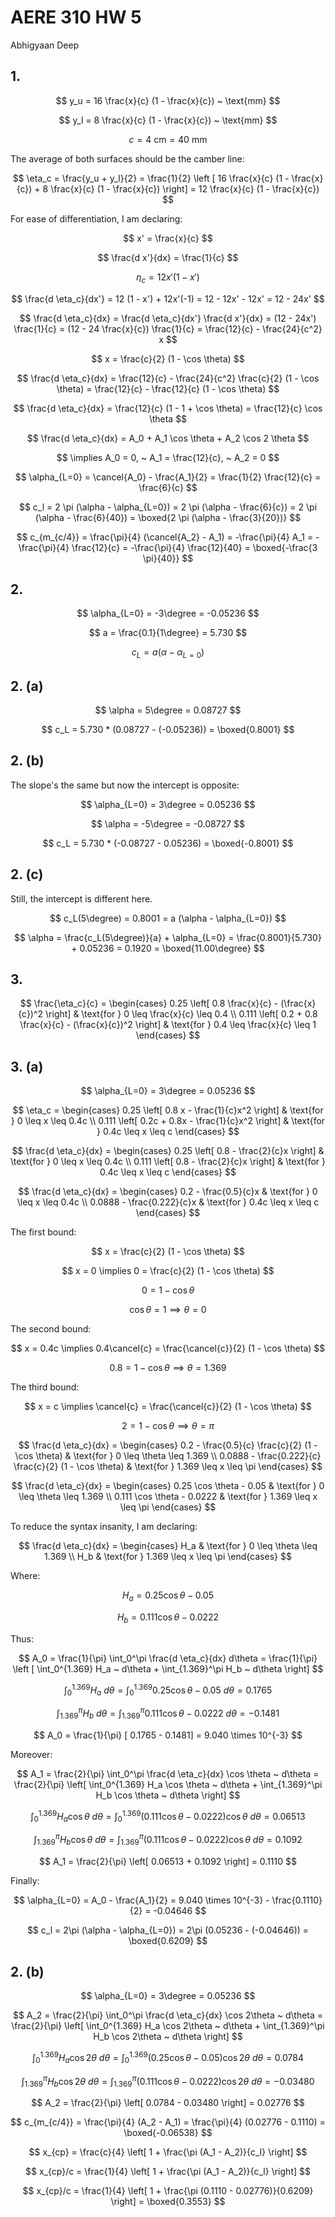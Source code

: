 # AERE 310 HW 5

Abhigyaan Deep

## 1.

$$
y_u = 16 \frac{x}{c} (1 - \frac{x}{c}) ~ \text{mm}
$$

$$
y_l = 8 \frac{x}{c} (1 - \frac{x}{c}) ~ \text{mm}
$$

$$
c = 4 ~ \text{cm} = 40 ~ \text{mm}
$$

The average of both surfaces should be the camber line:

$$
\eta_c = \frac{y_u + y_l}{2} = \frac{1}{2} \left [ 16 \frac{x}{c} (1 - \frac{x}{c}) + 8 \frac{x}{c} (1 - \frac{x}{c}) \right] = 12 \frac{x}{c} (1 - \frac{x}{c})
$$

For ease of differentiation, I am declaring:

$$
x' = \frac{x}{c}
$$

$$
\frac{d x'}{dx} = \frac{1}{c}
$$

$$
\eta_c = 12 x' (1 - x')
$$

$$
\frac{d \eta_c}{dx'} = 12 (1 - x') + 12x'(-1) = 12 - 12x' - 12x' = 12 - 24x'
$$

$$
\frac{d \eta_c}{dx} = \frac{d \eta_c}{dx'} \frac{d x'}{dx} = (12 - 24x') \frac{1}{c} = (12 - 24 \frac{x}{c}) \frac{1}{c} = \frac{12}{c} - \frac{24}{c^2} x
$$

$$
x = \frac{c}{2} (1 - \cos \theta)
$$

$$
\frac{d \eta_c}{dx} = \frac{12}{c} - \frac{24}{c^2} \frac{c}{2} (1 - \cos \theta) = \frac{12}{c} - \frac{12}{c} (1 - \cos \theta)
$$

$$
\frac{d \eta_c}{dx} = \frac{12}{c} (1 - 1 + \cos \theta) = \frac{12}{c} \cos \theta
$$

$$
\frac{d \eta_c}{dx} = A_0 + A_1 \cos \theta + A_2 \cos 2 \theta
$$

$$
\implies A_0 = 0, ~ A_1 = \frac{12}{c}, ~ A_2 = 0
$$

$$
\alpha_{L=0} = \cancel{A_0} - \frac{A_1}{2} = \frac{1}{2} \frac{12}{c} = \frac{6}{c}
$$

$$
c_l = 2 \pi (\alpha - \alpha_{L=0}) = 2 \pi (\alpha - \frac{6}{c}) = 2 \pi (\alpha - \frac{6}{40}) = \boxed{2 \pi (\alpha - \frac{3}{20})}
$$

$$
c_{m_{c/4}} = \frac{\pi}{4} (\cancel{A_2} - A_1) = -\frac{\pi}{4} A_1 = -\frac{\pi}{4} \frac{12}{c} = -\frac{\pi}{4} \frac{12}{40} = \boxed{-\frac{3 \pi}{40}}
$$

## 2.

$$
\alpha_{L=0} = -3\degree = -0.05236
$$

$$
a = \frac{0.1}{1\degree} = 5.730
$$

$$
c_L = a (\alpha - \alpha_{L=0})
$$

## 2. (a)

$$
\alpha = 5\degree = 0.08727
$$

$$
c_L = 5.730 * (0.08727 - (-0.05236)) = \boxed{0.8001}
$$

## 2. (b)

The slope's the same but now the intercept is opposite:

$$
\alpha_{L=0} = 3\degree = 0.05236
$$

$$
\alpha = -5\degree = -0.08727
$$

$$
c_L = 5.730 * (-0.08727 - 0.05236) = \boxed{-0.8001}
$$

## 2. (c)

Still, the intercept is different here.

$$
c_L(5\degree) = 0.8001 = a (\alpha - \alpha_{L=0})
$$

$$
\alpha = \frac{c_L(5\degree)}{a} + \alpha_{L=0} = \frac{0.8001}{5.730} + 0.05236 = 0.1920 = \boxed{11.00\degree}
$$

## 3.

$$
\frac{\eta_c}{c} =
\begin{cases}
  0.25 \left[ 0.8 \frac{x}{c} - (\frac{x}{c})^2 \right] & \text{for } 0 \leq \frac{x}{c} \leq 0.4 \\
  0.111 \left[ 0.2 + 0.8 \frac{x}{c} - (\frac{x}{c})^2 \right] & \text{for } 0.4 \leq \frac{x}{c} \leq 1
\end{cases}
$$

## 3. (a)

$$
\alpha_{L=0} = 3\degree = 0.05236
$$

$$
\eta_c =
\begin{cases}
  0.25 \left[ 0.8 x - \frac{1}{c}x^2 \right] & \text{for } 0 \leq x \leq 0.4c \\
  0.111 \left[ 0.2c + 0.8x - \frac{1}{c}x^2 \right] & \text{for } 0.4c \leq x \leq c
\end{cases}
$$

$$
\frac{d \eta_c}{dx} =
\begin{cases}
  0.25 \left[ 0.8 - \frac{2}{c}x \right] & \text{for } 0 \leq x \leq 0.4c \\
  0.111 \left[ 0.8 - \frac{2}{c}x \right] & \text{for } 0.4c \leq x \leq c
\end{cases}
$$

$$
\frac{d \eta_c}{dx} =
\begin{cases}
  0.2 - \frac{0.5}{c}x & \text{for } 0 \leq x \leq 0.4c \\
  0.0888 - \frac{0.222}{c}x & \text{for } 0.4c \leq x \leq c
\end{cases}
$$

The first bound:

$$
x = \frac{c}{2} (1 - \cos \theta)
$$

$$
x = 0 \implies 0 = \frac{c}{2} (1 - \cos \theta)
$$

$$
0 = 1 - \cos \theta
$$

$$
\cos \theta = 1 \implies \theta = 0
$$

The second bound:

$$
x = 0.4c \implies 0.4\cancel{c} = \frac{\cancel{c}}{2} (1 - \cos \theta)
$$

$$
0.8 = 1 - \cos \theta \implies \theta = 1.369
$$

The third bound:

$$
x = c \implies \cancel{c} = \frac{\cancel{c}}{2} (1 - \cos \theta)
$$

$$
2 = 1 - \cos \theta \implies \theta = \pi
$$

$$
\frac{d \eta_c}{dx} =
\begin{cases}
  0.2 - \frac{0.5}{c} \frac{c}{2} (1 - \cos \theta) & \text{for } 0 \leq \theta \leq 1.369 \\
  0.0888 - \frac{0.222}{c} \frac{c}{2} (1 - \cos \theta) & \text{for } 1.369 \leq x \leq \pi
\end{cases}
$$

$$
\frac{d \eta_c}{dx} =
\begin{cases}
  0.25 \cos \theta - 0.05 & \text{for } 0 \leq \theta \leq 1.369 \\
  0.111 \cos \theta - 0.0222 & \text{for } 1.369 \leq x \leq \pi
\end{cases}
$$

To reduce the syntax insanity, I am declaring:

$$
\frac{d \eta_c}{dx} =
\begin{cases}
  H_a & \text{for } 0 \leq \theta \leq 1.369 \\
  H_b & \text{for } 1.369 \leq x \leq \pi
\end{cases}
$$

Where:

$$
H_a = 0.25 \cos \theta - 0.05
$$

$$
H_b = 0.111 \cos \theta - 0.0222
$$

Thus:

$$
A_0 = \frac{1}{\pi} \int_0^\pi \frac{d \eta_c}{dx} d\theta = \frac{1}{\pi} \left [ \int_0^{1.369} H_a ~ d\theta + \int_{1.369}^\pi H_b ~ d\theta \right]
$$

$$
\int_0^{1.369} H_a ~ d\theta = \int_0^{1.369} 0.25 \cos \theta - 0.05 ~ d\theta = 0.1765
$$

$$
\int_{1.369}^\pi H_b ~ d\theta = \int_{1.369}^\pi 0.111 \cos \theta - 0.0222 ~ d\theta = -0.1481
$$

$$
A_0 = \frac{1}{\pi} [ 0.1765 - 0.1481] = 9.040 \times 10^{-3}
$$

Moreover:

$$
A_1 = \frac{2}{\pi} \int_0^\pi \frac{d \eta_c}{dx} \cos \theta ~ d\theta = \frac{2}{\pi} \left[ \int_0^{1.369} H_a \cos \theta ~ d\theta + \int_{1.369}^\pi H_b \cos \theta ~ d\theta \right]
$$

$$
\int_0^{1.369} H_a \cos \theta ~ d\theta = \int_0^{1.369} (0.111 \cos \theta - 0.0222) \cos \theta ~ d\theta = 0.06513
$$

$$
\int_{1.369}^\pi H_b \cos \theta ~ d\theta = \int_{1.369}^\pi (0.111 \cos \theta - 0.0222) \cos \theta ~ d\theta = 0.1092
$$

$$
A_1 = \frac{2}{\pi} \left[ 0.06513 + 0.1092 \right] = 0.1110
$$

Finally:

$$
\alpha_{L=0} = A_0 - \frac{A_1}{2} = 9.040 \times 10^{-3} - \frac{0.1110}{2} = -0.04646
$$

$$
c_l = 2\pi (\alpha - \alpha_{L=0}) = 2\pi (0.05236 - (-0.04646)) = \boxed{0.6209}
$$

## 2. (b)

$$
\alpha_{L=0} = 3\degree = 0.05236
$$

$$
A_2 = \frac{2}{\pi} \int_0^\pi \frac{d \eta_c}{dx} \cos 2\theta ~ d\theta = \frac{2}{\pi} \left[ \int_0^{1.369} H_a \cos 2\theta ~ d\theta + \int_{1.369}^\pi H_b \cos 2\theta ~ d\theta \right]
$$

$$
\int_0^{1.369} H_a \cos 2\theta ~ d\theta = \int_0^{1.369} (0.25 \cos \theta - 0.05) \cos 2\theta ~ d\theta = 0.0784
$$

$$
\int_{1.369}^\pi H_b \cos 2\theta ~ d\theta = \int_{1.369}^\pi (0.111 \cos \theta - 0.0222) \cos 2\theta ~ d\theta = -0.03480
$$

$$
A_2 = \frac{2}{\pi} \left[ 0.0784 - 0.03480 \right] = 0.02776
$$

$$
c_{m_{c/4}} = \frac{\pi}{4} (A_2 - A_1) = \frac{\pi}{4} (0.02776 - 0.1110) = \boxed{-0.06538}
$$

$$
x_{cp} = \frac{c}{4} \left[ 1 + \frac{\pi (A_1 - A_2)}{c_l} \right]
$$

$$
x_{cp}/c = \frac{1}{4} \left[ 1 + \frac{\pi (A_1 - A_2)}{c_l} \right]
$$

$$
x_{cp}/c = \frac{1}{4} \left[ 1 + \frac{\pi (0.1110 - 0.02776)}{0.6209} \right] = \boxed{0.3553}
$$
